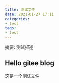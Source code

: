 ```yaml
---
title: 测试文件
date: 2021-01-27 17:11
categories:
- test
tags:
- test
---
```

  
  
摘要: 测试描述
<!-- more -->


## Hello gitee blog 

这是一个测试文件
